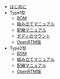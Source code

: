 
* [はじめに](README.md)
* Type1型
	* [BOM](type1/bom.md)
	* [組み立てマニュアル](type1/diy.md)
	* [配線マニュアル](type1/line.md)
	* [ボディのマウント](type1/body.md)
	* [OpenRTM版](openrtm.md)
* Type2型
	* [BOM](type2/bom.md)
	* [組み立てマニュアル](type2/diy.md)
	* [配線マニュアル](type2/line.md)
	* [OpenRTM版](openrtm.md)